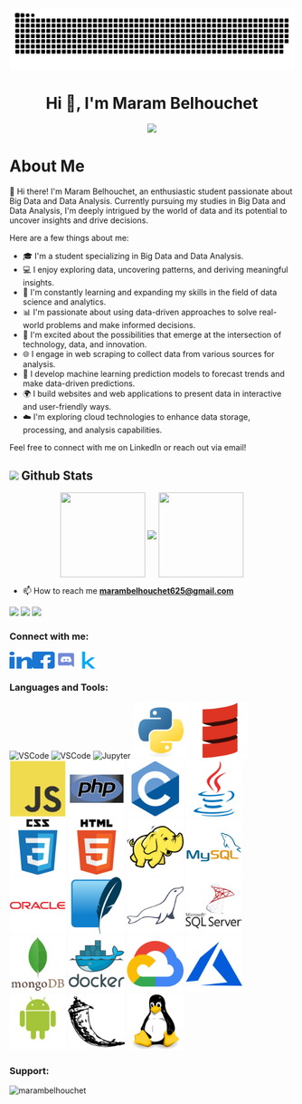 <!--- snake -->
<div align="center">
  <img  src="https://github.com/1999AZZAR/1999AZZAR/blob/readme/resources/img/grid-snake.svg"
       alt="snake" /></a>
</div>
<h1 align="center">Hi 👋, I'm Maram Belhouchet</h1>
<p align="center" style="color: pink;">
  <a href="https://github.com/DenverCoder1/readme-typing-svg">
   <img src="https://readme-typing-svg.herokuapp.com?font=Time+New+Roman&color=pink&size=25&center=true&vCenter=true&width=600&height=100&lines=Welcome+everybody..&hearts;++;Self-taught+Data+Analyst,;Computer+Science+(Big+Data)+Student,;JavaScript,+Python,+and+Java+Enthusiast,;Active+Learner/Researcher,;Passionate+about+New+Technologies..<3">
  </a>
</p>
<h1>About Me</h1>

<p>👋 Hi there! I'm Maram Belhouchet, an enthusiastic student passionate about Big Data and Data Analysis. Currently pursuing my studies in Big Data and Data Analysis, I'm deeply intrigued by the world of data and its potential to uncover insights and drive decisions.</p>

<p>Here are a few things about me:</p>

- 🎓 I'm a student specializing in Big Data and Data Analysis.
- 💻 I enjoy exploring data, uncovering patterns, and deriving meaningful insights.
- 🌱 I'm constantly learning and expanding my skills in the field of data science and analytics.
- 📊 I'm passionate about using data-driven approaches to solve real-world problems and make informed decisions.
- 🚀 I'm excited about the possibilities that emerge at the intersection of technology, data, and innovation.
- 🌐 I engage in web scraping to collect data from various sources for analysis.
- 🤖 I develop machine learning prediction models to forecast trends and make data-driven predictions.
- 🌍 I build websites and web applications to present data in interactive and user-friendly ways.
- ☁️ I'm exploring cloud technologies to enhance data storage, processing, and analysis capabilities.

<p>Feel free to connect with me on LinkedIn or reach out via email!</p>



## <img src="https://media.giphy.com/media/iY8CRBdQXODJSCERIr/giphy.gif" width="35"><b> Github Stats </b>
<p align="center">
  <img align="center" height="150" width="150" src="https://encrypted-tbn0.gstatic.com/images?q=tbn:ANd9GcTZLgks5cS1YtywSW5mLlMnAVGI2NGUzCKCdYyZcZWzBg&s">
 <img align="center" src="https://github-readme-streak-stats.herokuapp.com/?user=Marambelhouchet&theme=Cobalt&hide_border=true&background=000000&stroke=130F40&ring=7A7ADB&fire=2234AE&currStreakLabel=7A7ADB&sideNums=D3D3D3&currStreakNum=7A7ADB&sideLabels=D3D3D3&dates=D3D3D3" />
<img align="center" height="150" width="150" src="https://encrypted-tbn0.gstatic.com/images?q=tbn:ANd9GcTZLgks5cS1YtywSW5mLlMnAVGI2NGUzCKCdYyZcZWzBg&s">

</p>

- 📫 How to reach me **marambelhouchet625@gmail.com**

<div> <a href="https://www.linkedin.com/in/Maram Belhouchet" target="_blank"><img src="https://img.shields.io/badge/LinkedIn-0077B5?style=for-the-badge&logo=linkedin&logoColor=white" target="_blank"></a>
<a href="https://github.com/marambelhouchet" target="_blank"><img src="https://img.shields.io/badge/GitHub-100000?style=for-the-badge&logo=github&logoColor=white" target="_blank"></a>
<a href = "mailto:marambelhouchet625@gmail.com"><img src="https://img.shields.io/badge/-Gmail-%23333?style=for-the-badge&logo=gmail&logoColor=white" target="_blank"></a>
</div><h3 align="left">Connect with me:</h3>
<p align="left">
<a href="https://linkedin.com/in/Maram Belhouchet" target="blank"><img align="center" src="https://raw.githubusercontent.com/teamedwardforever/Readme-Generator/71f25dd8b98329b168142a6b782a107b75eab178/svg/Social/linked-in-alt.svg" alt="Maram Belhouchet" height="30" width="40" /></a><a href="https://fb.com/Maram Bel" target="blank"><img align="center" src="https://raw.githubusercontent.com/teamedwardforever/Readme-Generator/71f25dd8b98329b168142a6b782a107b75eab178/svg/Social/facebook.svg" alt="Maram Bel" height="30" width="40" /></a><a href="https://discord.gg/maram_54347" target="blank"><img align="center" src="https://raw.githubusercontent.com/teamedwardforever/Readme-Generator/71f25dd8b98329b168142a6b782a107b75eab178/svg/Social/discord.svg" alt="maram_54347" height="30" width="40" /></a><a href="https://kaggle.com/Maram Belhouchet" target="blank"><img align="center" src="https://raw.githubusercontent.com/teamedwardforever/Readme-Generator/71f25dd8b98329b168142a6b782a107b75eab178/svg/Social/kaggle.svg" alt="Maram Belhouchet" height="30" width="40" /></a></p>

<h3 align="left">Languages and Tools:</h3>
<p align="left">
  
  <img src="https://camo.githubusercontent.com/ef4c338d2e835e7b6ecbb2bae2d2b973478827f6d37a1060d3814e6cb5d94fa6/68747470733a2f2f7777772e766563746f726c6f676f2e7a6f6e652f6c6f676f732f6b6167676c652f6b6167676c652d617232312e737667" alt="VSCode" width="100" height="100"/>
  <img src="https://cdn.icon-icons.com/icons2/2107/PNG/512/file_type_vscode_icon_130084.png" alt="VSCode" width="100" height="100"/>
  <img src="https://upload.wikimedia.org/wikipedia/commons/thumb/3/38/Jupyter_logo.svg/1200px-Jupyter_logo.svg.png" alt="Jupyter" width="100" height="100"/>
<img src="https://raw.githubusercontent.com/teamedwardforever/Readme-Generator/71f25dd8b98329b168142a6b782a107b75eab178/svg/Skills/Languages/python-original.svg" alt="Python" width="100" height="100"/>
<img src="https://raw.githubusercontent.com/teamedwardforever/Readme-Generator/71f25dd8b98329b168142a6b782a107b75eab178/svg/Skills/Languages/scala-original.svg" alt="Scala" width="100" height="100"/>
<img src="https://raw.githubusercontent.com/teamedwardforever/Readme-Generator/71f25dd8b98329b168142a6b782a107b75eab178/svg/Skills/Languages/javascript-original.svg" alt="Javascript" width="100" height="100"/>
<img src="https://raw.githubusercontent.com/teamedwardforever/Readme-Generator/71f25dd8b98329b168142a6b782a107b75eab178/svg/Skills/Languages/php-original.svg" alt="PHP" width="100" height="100"/>
<img src="https://raw.githubusercontent.com/teamedwardforever/Readme-Generator/71f25dd8b98329b168142a6b782a107b75eab178/svg/Skills/Languages/c-original.svg" alt="C" width="100" height="100"/>
<img src="https://raw.githubusercontent.com/teamedwardforever/Readme-Generator/71f25dd8b98329b168142a6b782a107b75eab178/svg/Skills/Languages/java-original.svg" alt="Java" width="100" height="100"/>
<img src="https://raw.githubusercontent.com/teamedwardforever/Readme-Generator/71f25dd8b98329b168142a6b782a107b75eab178/svg/Skills/Frontend/css3-original-wordmark.svg" alt="Css" width="100" height="100"/>
<img src="https://raw.githubusercontent.com/teamedwardforever/Readme-Generator/71f25dd8b98329b168142a6b782a107b75eab178/svg/Skills/Frontend/html5-original-wordmark.svg" alt="HTML" width="100" height="100"/>
<img src="https://raw.githubusercontent.com/teamedwardforever/Readme-Generator/71f25dd8b98329b168142a6b782a107b75eab178/svg/Skills/Backend/apache_hadoop-icon.svg" alt="Hadoop" width="100" height="100"/>
<img src="https://raw.githubusercontent.com/teamedwardforever/Readme-Generator/71f25dd8b98329b168142a6b782a107b75eab178/svg/Skills/Database/mysql-original-wordmark.svg" alt="Mysql" width="100" height="100"/>
<img src="https://raw.githubusercontent.com/teamedwardforever/Readme-Generator/71f25dd8b98329b168142a6b782a107b75eab178/svg/Skills/Database/oracle-original.svg" alt="Oracle" width="100" height="100"/>
<img src="https://raw.githubusercontent.com/teamedwardforever/Readme-Generator/71f25dd8b98329b168142a6b782a107b75eab178/svg/Skills/Database/sqlite-icon.svg" alt="Sqlite" width="100" height="100"/>
<img src="https://raw.githubusercontent.com/teamedwardforever/Readme-Generator/71f25dd8b98329b168142a6b782a107b75eab178/svg/Skills/Database/mariadb-icon.svg" alt="Mariadb" width="100" height="100"/>
<img src="https://raw.githubusercontent.com/teamedwardforever/Readme-Generator/71f25dd8b98329b168142a6b782a107b75eab178/svg/Skills/Database/microsoft-sql-server-logo.svg" alt="Microsoft Sql Server" width="100" height="100"/>
<img src="https://raw.githubusercontent.com/teamedwardforever/Readme-Generator/71f25dd8b98329b168142a6b782a107b75eab178/svg/Skills/Database/mongodb-original-wordmark.svg" alt="Mongodb" width="100" height="100"/>
<img src="https://raw.githubusercontent.com/teamedwardforever/Readme-Generator/71f25dd8b98329b168142a6b782a107b75eab178/svg/Skills/Devops/docker-original-wordmark.svg" alt="Docker" width="100" height="100"/>
<img src="https://raw.githubusercontent.com/teamedwardforever/Readme-Generator/71f25dd8b98329b168142a6b782a107b75eab178/svg/Skills/Devops/google_cloud-icon.svg" alt="Google Cloud" width="100" height="100"/>
<img src="https://raw.githubusercontent.com/teamedwardforever/Readme-Generator/71f25dd8b98329b168142a6b782a107b75eab178/svg/Skills/Devops/microsoft_azure-icon.svg" alt="Microsoft Azure" width="100" height="100"/>
<img src="https://raw.githubusercontent.com/teamedwardforever/Readme-Generator/71f25dd8b98329b168142a6b782a107b75eab178/svg/Skills/Mobile/android-original-wordmark.svg" alt="Android" width="100" height="100"/>
<img src="https://raw.githubusercontent.com/teamedwardforever/Readme-Generator/71f25dd8b98329b168142a6b782a107b75eab178/svg/Skills/Framework/pocoo_flask-icon.svg" alt="Flask" width="100" height="100"/>
<img src="https://raw.githubusercontent.com/teamedwardforever/Readme-Generator/71f25dd8b98329b168142a6b782a107b75eab178/svg/Skills/Other/linux-original.svg" alt="Linux" width="100" height="100"/>
</p>

<h3 align="left">Support:</h3>
<p><a href="https://ko-fi.com/marambelhouchet"> <img align="left" src="https://cdn.ko-fi.com/cdn/kofi3.png?v=3" height="50" width="210" alt="marambelhouchet" /></a></p><br><br>

